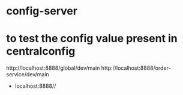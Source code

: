 # config-server

# to test the config value present in centralconfig
http://localhost:8888/global/dev/main
http://localhost:8888/order-service/dev/main

- localhost:8888/<application>/<profile><branch>
